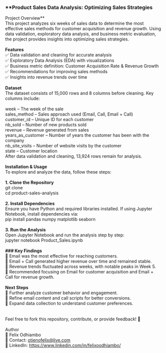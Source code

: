 ### **Product Sales Data Analysis: Optimizing Sales Strategies
Project Overview** <br/>
This project analyzes six weeks of sales data to determine the most effective sales methods for customer acquisition and revenue growth. Using data validation, exploratory data analysis, and business metric evaluation, the project provides insights into optimizing sales strategies.<br/>
<br/>
**Features**<br/>
✅ Data validation and cleaning for accurate analysis<br/>
✅ Exploratory Data Analysis (EDA) with visualizations<br/>
✅ Business metric definition: Customer Acquisition Rate & Revenue Growth<br/>
✅ Recommendations for improving sales methods<br/>
✅ Insights into revenue trends over time<br/>
<br/>
**Dataset**<br/>
The dataset consists of 15,000 rows and 8 columns before cleaning. Key columns include:<br/>
<br/>
week – The week of the sale<br/>
sales_method – Sales approach used (Email, Call, Email + Call)<br/>
customer_id – Unique ID for each customer<br/>
nb_sold – Number of new products sold<br/>
revenue – Revenue generated from sales<br/>
years_as_customer – Number of years the customer has been with the company<br/>
nb_site_visits – Number of website visits by the customer<br/>
state – Customer location<br/>
After data validation and cleaning, 13,924 rows remain for analysis.<br/>
<br/>
**Installation & Usage**<br/>
To explore and analyze the data, follow these steps:<br/>
<br/>
**1. Clone the Repository**<br/>
git clone<br/>
cd product-sales-analysis<br/>
<br/>
**2. Install Dependencies**<br/>
Ensure you have Python and required libraries installed. If using Jupyter Notebook, install dependencies via:<br/>
pip install pandas numpy matplotlib seaborn<br/>
<br/>
**3. Run the Analysis**<br/>
Open Jupyter Notebook and run the analysis step by step:<br/>
jupyter notebook Product_Sales.ipynb<br/>
<br/>
**### Key Findings**<br/>
📌 Email was the most effective for reaching customers.<br/>
📌 Email + Call generated higher revenue over time and remained stable.<br/>
📌 Revenue trends fluctuated across weeks, with notable peaks in Week 5.<br/>
📌 Recommended focusing on Email for customer acquisition and Email + Call for revenue growth.<br/>
<br/>
**Next Steps**<br/>
🔹 Further analyze customer behavior and engagement.<br/>
🔹 Refine email content and call scripts for better conversions.<br/>
🔹 Expand data collection to understand customer preferences.<br/>
<br/>
<br/>
Feel free to fork this repository, contribute, or provide feedback! 🚀<br/>
<br/>
Author<br/>
👤 Felix Odhiambo<br/>
📧 Contact: otienofelix@live.com<br/>
🔗 LinkedIn: https://www.linkedin.com/in/felixoodhiambo/<br/>

